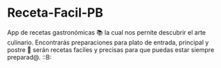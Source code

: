 # Receta-Facil-PB
App de recetas gastronómicas :books: la cual nos pernite descubrir el arte
culinario. Encontrarás preparaciones para plato de entrada, principal y postre :tongue:
serán recetas faciles y precisas para que puedas estar siempre preparad@. ::B:
 
